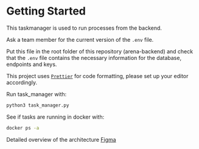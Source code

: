 # Getting Started

This taskmanager is used to run processes from the backend.

Ask a team member for the current version of the `.env` file.

Put this file in the root folder of this repository (arena-backend) and check that the `.env` file contains the necessary information for the database, endpoints and keys.

This project uses [`Prettier`](https://prettier.io/) for code formatting, please set up your editor accordingly.

Run task_manager with:

```bash
python3 task_manager.py
```

See if tasks are running in docker with:

```bash
docker ps -a
```

Detailed overview of the architecture
[Figma](https://www.figma.com/file/LUsAHpY9fHezP4Fhz87cym/Arena-Web?type=design&node-id=0-1)
